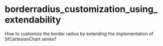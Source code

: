 # borderradius_customization_using_extendability
How to customize the border radius by extending the implementation of SfCartesianChart series?
